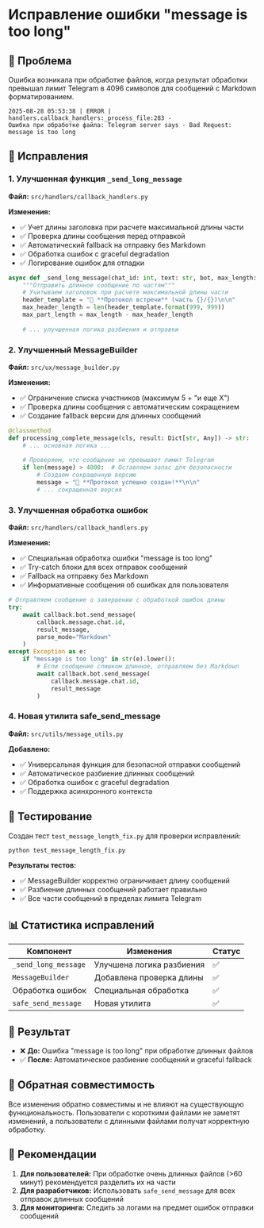 # Исправление ошибки "message is too long"

## 🐛 Проблема

Ошибка возникала при обработке файлов, когда результат обработки превышал лимит Telegram в 4096 символов для сообщений с Markdown форматированием.

```
2025-08-28 05:53:38 | ERROR | handlers.callback_handlers:_process_file:283 - 
Ошибка при обработке файла: Telegram server says - Bad Request: message is too long
```

## 🔧 Исправления

### 1. Улучшенная функция `_send_long_message`

**Файл:** `src/handlers/callback_handlers.py`

**Изменения:**
- ✅ Учет длины заголовка при расчете максимальной длины части
- ✅ Проверка длины сообщения перед отправкой
- ✅ Автоматический fallback на отправку без Markdown
- ✅ Обработка ошибок с graceful degradation
- ✅ Логирование ошибок для отладки

```python
async def _send_long_message(chat_id: int, text: str, bot, max_length: int = 4096):
    """Отправить длинное сообщение по частям"""
    # Учитываем заголовок при расчете максимальной длины части
    header_template = "📄 **Протокол встречи** (часть {}/{})\n\n"
    max_header_length = len(header_template.format(999, 999))
    max_part_length = max_length - max_header_length
    
    # ... улучшенная логика разбиения и отправки
```

### 2. Улучшенный MessageBuilder

**Файл:** `src/ux/message_builder.py`

**Изменения:**
- ✅ Ограничение списка участников (максимум 5 + "и еще X")
- ✅ Проверка длины сообщения с автоматическим сокращением
- ✅ Создание fallback версии для длинных сообщений

```python
@classmethod
def processing_complete_message(cls, result: Dict[str, Any]) -> str:
    # ... основная логика ...
    
    # Проверяем, что сообщение не превышает лимит Telegram
    if len(message) > 4000:  # Оставляем запас для безопасности
        # Создаем сокращенную версию
        message = "🎉 **Протокол успешно создан!**\n\n"
        # ... сокращенная версия
```

### 3. Улучшенная обработка ошибок

**Файл:** `src/handlers/callback_handlers.py`

**Изменения:**
- ✅ Специальная обработка ошибки "message is too long"
- ✅ Try-catch блоки для всех отправок сообщений
- ✅ Fallback на отправку без Markdown
- ✅ Информативные сообщения об ошибках для пользователя

```python
# Отправляем сообщение о завершении с обработкой ошибок длины
try:
    await callback.bot.send_message(
        callback.message.chat.id,
        result_message,
        parse_mode="Markdown"
    )
except Exception as e:
    if "message is too long" in str(e).lower():
        # Если сообщение слишком длинное, отправляем без Markdown
        await callback.bot.send_message(
            callback.message.chat.id,
            result_message
        )
```

### 4. Новая утилита safe_send_message

**Файл:** `src/utils/message_utils.py`

**Добавлено:**
- ✅ Универсальная функция для безопасной отправки сообщений
- ✅ Автоматическое разбиение длинных сообщений
- ✅ Обработка ошибок с graceful degradation
- ✅ Поддержка асинхронного контекста

## 🧪 Тестирование

Создан тест `test_message_length_fix.py` для проверки исправлений:

```bash
python test_message_length_fix.py
```

**Результаты тестов:**
- ✅ MessageBuilder корректно ограничивает длину сообщений
- ✅ Разбиение длинных сообщений работает правильно
- ✅ Все части сообщений в пределах лимита Telegram

## 📊 Статистика исправлений

| Компонент | Изменения | Статус |
|-----------|-----------|--------|
| `_send_long_message` | Улучшена логика разбиения | ✅ |
| `MessageBuilder` | Добавлена проверка длины | ✅ |
| Обработка ошибок | Специальная обработка | ✅ |
| `safe_send_message` | Новая утилита | ✅ |

## 🎯 Результат

- ❌ **До:** Ошибка "message is too long" при обработке длинных файлов
- ✅ **После:** Автоматическое разбиение сообщений и graceful fallback

## 🔄 Обратная совместимость

Все изменения обратно совместимы и не влияют на существующую функциональность. Пользователи с короткими файлами не заметят изменений, а пользователи с длинными файлами получат корректную обработку.

## 📝 Рекомендации

1. **Для пользователей:** При обработке очень длинных файлов (>60 минут) рекомендуется разделить их на части
2. **Для разработчиков:** Использовать `safe_send_message` для всех отправок длинных сообщений
3. **Для мониторинга:** Следить за логами на предмет ошибок отправки сообщений
